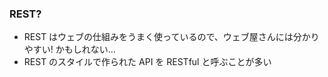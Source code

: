 ### REST?

* REST はウェブの仕組みをうまく使っているので、ウェブ屋さんには分かりやすい! かもしれない...
* REST のスタイルで作られた API を RESTful と呼ぶことが多い

